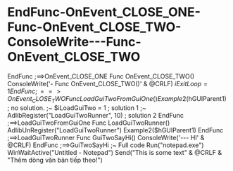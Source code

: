# EndFunc-OnEvent_CLOSE_ONE-Func-OnEvent_CLOSE_TWO-ConsoleWrite---Func-OnEvent_CLOSE_TWO
EndFunc   ;==>OnEvent_CLOSE_ONE  Func OnEvent_CLOSE_TWO()     ConsoleWrite('- Func OnEvent_CLOSE_TWO()' &amp; @CRLF)     $iExitLoop = 1 EndFunc   ;==>OnEvent_CLOSE_TWO  Func LoadGuiTwoFromGuiOne()     Example2($hGUIParent1) ; no solution. ;~  $iLoadGuiTwo = 1 ; solution 1 ;~  AdlibRegister("LoadGuiTwoRunner", 10) ; solution 2 EndFunc   ;==>LoadGuiTwoFromGuiOne  Func LoadGuiTwoRunner()     AdlibUnRegister("LoadGuiTwoRunner")     Example2($hGUIParent1) EndFunc   ;==>LoadGuiTwoRunner  Func GuiTwoSayHi()     ConsoleWrite('--- HI' &amp; @CRLF) EndFunc   ;==>GuiTwoSayHi  ;~ Full code  Run("notepad.exe") WinWaitActive("Untitled - Notepad") Send("This is some text" &amp; @CRLF &amp; "Thêm dòng văn bản tiếp theo!")
